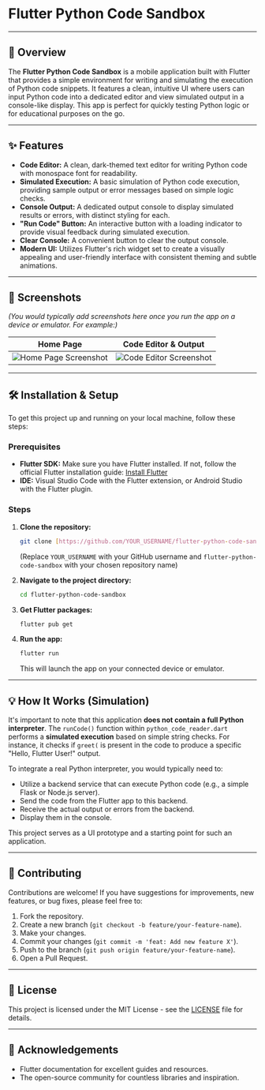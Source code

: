 # Flutter Python Code Sandbox

---

## 🚀 Overview

The **Flutter Python Code Sandbox** is a mobile application built with Flutter that provides a simple environment for writing and simulating the execution of Python code snippets. It features a clean, intuitive UI where users can input Python code into a dedicated editor and view simulated output in a console-like display. This app is perfect for quickly testing Python logic or for educational purposes on the go.

---

## ✨ Features

* **Code Editor:** A clean, dark-themed text editor for writing Python code with monospace font for readability.
* **Simulated Execution:** A basic simulation of Python code execution, providing sample output or error messages based on simple logic checks.
* **Console Output:** A dedicated output console to display simulated results or errors, with distinct styling for each.
* **"Run Code" Button:** An interactive button with a loading indicator to provide visual feedback during simulated execution.
* **Clear Console:** A convenient button to clear the output console.
* **Modern UI:** Utilizes Flutter's rich widget set to create a visually appealing and user-friendly interface with consistent theming and subtle animations.

---

## 📸 Screenshots

*(You would typically add screenshots here once you run the app on a device or emulator. For example:)*

| Home Page | Code Editor & Output |
| :-------: | :------------------: |
| ![Home Page Screenshot](https://via.placeholder.com/300x600?text=Home+Page) | ![Code Editor Screenshot](https://via.placeholder.com/300x600?text=Code+Editor) |

---

## 🛠️ Installation & Setup

To get this project up and running on your local machine, follow these steps:

### Prerequisites

* **Flutter SDK:** Make sure you have Flutter installed. If not, follow the official Flutter installation guide: [Install Flutter](https://flutter.dev/docs/get-started/install)
* **IDE:** Visual Studio Code with the Flutter extension, or Android Studio with the Flutter plugin.

### Steps

1.  **Clone the repository:**
    ```bash
    git clone [https://github.com/YOUR_USERNAME/flutter-python-code-sandbox.git](https://github.com/YOUR_USERNAME/flutter-python-code-sandbox.git)
    ```
    (Replace `YOUR_USERNAME` with your GitHub username and `flutter-python-code-sandbox` with your chosen repository name)

2.  **Navigate to the project directory:**
    ```bash
    cd flutter-python-code-sandbox
    ```

3.  **Get Flutter packages:**
    ```bash
    flutter pub get
    ```

4.  **Run the app:**
    ```bash
    flutter run
    ```
    This will launch the app on your connected device or emulator.

---

## 💡 How It Works (Simulation)

It's important to note that this application **does not contain a full Python interpreter**. The `runCode()` function within `python_code_reader.dart` performs a **simulated execution** based on simple string checks. For instance, it checks if `greet(` is present in the code to produce a specific "Hello, Flutter User!" output.

To integrate a real Python interpreter, you would typically need to:
* Utilize a backend service that can execute Python code (e.g., a simple Flask or Node.js server).
* Send the code from the Flutter app to this backend.
* Receive the actual output or errors from the backend.
* Display them in the console.

This project serves as a UI prototype and a starting point for such an application.

---

## 🤝 Contributing

Contributions are welcome! If you have suggestions for improvements, new features, or bug fixes, please feel free to:

1.  Fork the repository.
2.  Create a new branch (`git checkout -b feature/your-feature-name`).
3.  Make your changes.
4.  Commit your changes (`git commit -m 'feat: Add new feature X'`).
5.  Push to the branch (`git push origin feature/your-feature-name`).
6.  Open a Pull Request.

---

## 📄 License

This project is licensed under the MIT License - see the [LICENSE](LICENSE) file for details.

---

## 🙏 Acknowledgements

* Flutter documentation for excellent guides and resources.
* The open-source community for countless libraries and inspiration.
